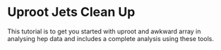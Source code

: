 # Uproot Jets Clean Up
This tutorial is to get you started with uproot and awkward array in analysing hep data and includes a complete analysis using these tools.
